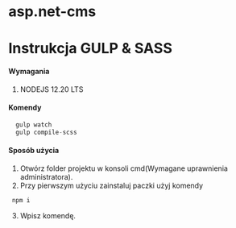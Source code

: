 # asp.net-cms



# Instrukcja GULP & SASS
  
  #### Wymagania
  
  1. NODEJS 12.20 LTS
  
  #### Komendy
  
  ```javascript
    gulp watch
    gulp compile-scss
  ```
  
  #### Sposób użycia
  
  1. Otwórz folder projektu w konsoli cmd(Wymagane uprawnienia administratora).
  2. Przy pierwszym użyciu zainstaluj paczki użyj komendy
   ```javascript
    npm i
  ```
  3. Wpisz komendę.
  
